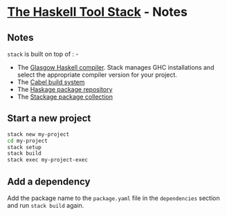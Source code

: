 
# [The Haskell Tool Stack](https://docs.haskellstack.org/en/stable/README/) - Notes

## Notes
`stack` is built on top of : -
* The [Glasgow Haskell compiler](https://www.haskell.org/ghc/). Stack manages GHC installations and select the appropriate compiler version for your project.
* The [Cabel build system](https://www.haskell.org/cabal/)
* The [Haskage package repository](https://hackage.haskell.org/)
* The [Stackage package collection](https://www.stackage.org/)

## Start a new project

```bash
stack new my-project
cd my-project
stack setup
stack build
stack exec my-project-exec
```

## Add a dependency
Add the package name to the `package.yaml` file in the `dependencies` section and run `stack build` again.


